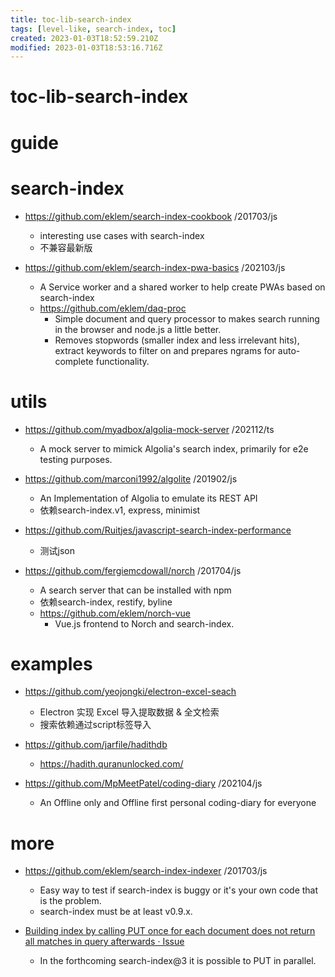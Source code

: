```yaml
---
title: toc-lib-search-index
tags: [level-like, search-index, toc]
created: 2023-01-03T18:52:59.210Z
modified: 2023-01-03T18:53:16.716Z
---
```


# toc-lib-search-index

# guide

# search-index
- https://github.com/eklem/search-index-cookbook /201703/js
  - interesting use cases with search-index
  - 不兼容最新版

- https://github.com/eklem/search-index-pwa-basics /202103/js
  - A Service worker and a shared worker to help create PWAs based on search-index
  - https://github.com/eklem/daq-proc
    - Simple document and query processor to makes search running in the browser and node.js a little better. 
    - Removes stopwords (smaller index and less irrelevant hits), extract keywords to filter on and prepares ngrams for auto-complete functionality.
# utils
- https://github.com/myadbox/algolia-mock-server /202112/ts
  - A mock server to mimick Algolia's search index, primarily for e2e testing purposes.

- https://github.com/marconi1992/algolite /201902/js
  - An Implementation of Algolia to emulate its REST API
  - 依赖search-index.v1, express, minimist

- https://github.com/Ruitjes/javascript-search-index-performance
  - 测试json

- https://github.com/fergiemcdowall/norch /201704/js
  - A search server that can be installed with npm
  - 依赖search-index, restify, byline
  - https://github.com/eklem/norch-vue
    - Vue.js frontend to Norch and search-index.
# examples
- https://github.com/yeojongki/electron-excel-seach
  - Electron 实现 Excel 导入提取数据 & 全文检索
  - 搜索依赖通过script标签导入

- https://github.com/jarfile/hadithdb
  - https://hadith.quranunlocked.com/

- https://github.com/MpMeetPatel/coding-diary /202104/js
  - An Offline only and Offline first personal coding-diary for everyone
# more
- https://github.com/eklem/search-index-indexer /201703/js
  - Easy way to test if search-index is buggy or it's your own code that is the problem.
  - search-index must be at least v0.9.x.

- [Building index by calling PUT once for each document does not return all matches in query afterwards · Issue](https://github.com/fergiemcdowall/search-index/issues/537)
  - In the forthcoming search-index@3 it is possible to PUT in parallel.
